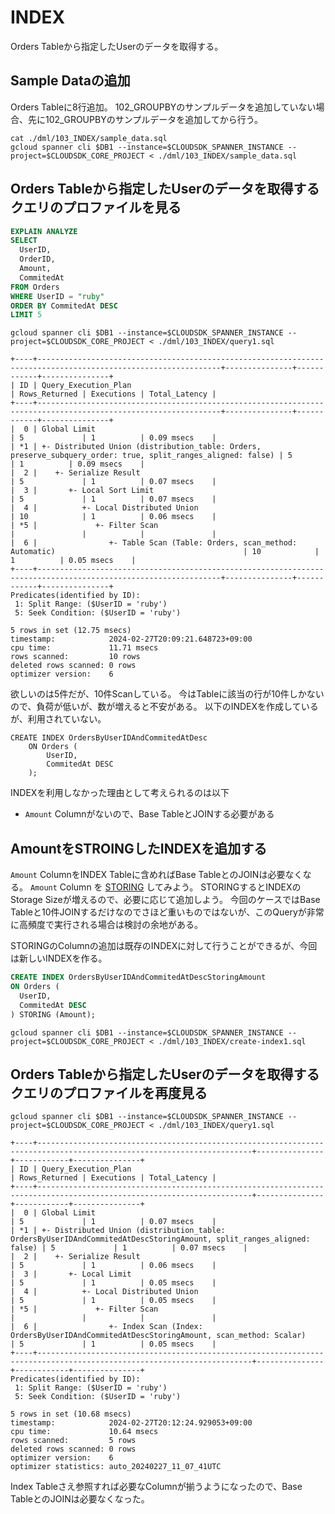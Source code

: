 # INDEX

Orders Tableから指定したUserのデータを取得する。

## Sample Dataの追加

Orders Tableに8行追加。
102_GROUPBYのサンプルデータを追加していない場合、先に102_GROUPBYのサンプルデータを追加してから行う。


```
cat ./dml/103_INDEX/sample_data.sql
gcloud spanner cli $DB1 --instance=$CLOUDSDK_SPANNER_INSTANCE --project=$CLOUDSDK_CORE_PROJECT < ./dml/103_INDEX/sample_data.sql
```

## Orders Tableから指定したUserのデータを取得するクエリのプロファイルを見る

``` query1.sql
EXPLAIN ANALYZE
SELECT
  UserID,
  OrderID,
  Amount,
  CommitedAt
FROM Orders
WHERE UserID = "ruby"
ORDER BY CommitedAt DESC
LIMIT 5
```

```
gcloud spanner cli $DB1 --instance=$CLOUDSDK_SPANNER_INSTANCE --project=$CLOUDSDK_CORE_PROJECT < ./dml/103_INDEX/query1.sql
```

```
+----+---------------------------------------------------------------------------------------------------------------+---------------+------------+---------------+
| ID | Query_Execution_Plan                                                                                          | Rows_Returned | Executions | Total_Latency |
+----+---------------------------------------------------------------------------------------------------------------+---------------+------------+---------------+
|  0 | Global Limit                                                                                                  | 5             | 1          | 0.09 msecs    |
| *1 | +- Distributed Union (distribution_table: Orders, preserve_subquery_order: true, split_ranges_aligned: false) | 5             | 1          | 0.09 msecs    |
|  2 |    +- Serialize Result                                                                                        | 5             | 1          | 0.07 msecs    |
|  3 |       +- Local Sort Limit                                                                                     | 5             | 1          | 0.07 msecs    |
|  4 |          +- Local Distributed Union                                                                           | 10            | 1          | 0.06 msecs    |
| *5 |             +- Filter Scan                                                                                    |               |            |               |
|  6 |                +- Table Scan (Table: Orders, scan_method: Automatic)                                          | 10            | 1          | 0.05 msecs    |
+----+---------------------------------------------------------------------------------------------------------------+---------------+------------+---------------+
Predicates(identified by ID):
 1: Split Range: ($UserID = 'ruby')
 5: Seek Condition: ($UserID = 'ruby')

5 rows in set (12.75 msecs)
timestamp:            2024-02-27T20:09:21.648723+09:00
cpu time:             11.71 msecs
rows scanned:         10 rows
deleted rows scanned: 0 rows
optimizer version:    6
```

欲しいのは5件だが、10件Scanしている。
今はTableに該当の行が10件しかないので、負荷が低いが、数が増えると不安がある。
以下のINDEXを作成しているが、利用されていない。

```
CREATE INDEX OrdersByUserIDAndCommitedAtDesc
    ON Orders (
        UserID,
        CommitedAt DESC
    );
```

INDEXを利用しなかった理由として考えられるのは以下

* `Amount` Columnがないので、Base TableとJOINする必要がある

## AmountをSTROINGしたINDEXを追加する

`Amount` ColumnをINDEX Tableに含めればBase TableとのJOINは必要なくなる。
`Amount` Column を [STORING](https://cloud.google.com/spanner/docs/secondary-indexes#storing-clause) してみよう。
STORINGするとINDEXのStorage Sizeが増えるので、必要に応じて追加しよう。
今回のケースではBase Tableと10件JOINするだけなのでさほど重いものではないが、このQueryが非常に高頻度で実行される場合は検討の余地がある。

STORINGのColumnの追加は既存のINDEXに対して行うことができるが、今回は新しいINDEXを作る。

``` create-index1.sql
CREATE INDEX OrdersByUserIDAndCommitedAtDescStoringAmount
ON Orders (
  UserID,
  CommitedAt DESC
) STORING (Amount);
```

```
gcloud spanner cli $DB1 --instance=$CLOUDSDK_SPANNER_INSTANCE --project=$CLOUDSDK_CORE_PROJECT < ./dml/103_INDEX/create-index1.sql
```

## Orders Tableから指定したUserのデータを取得するクエリのプロファイルを再度見る

```
gcloud spanner cli $DB1 --instance=$CLOUDSDK_SPANNER_INSTANCE --project=$CLOUDSDK_CORE_PROJECT < ./dml/103_INDEX/query1.sql
```

```
+----+----------------------------------------------------------------------------------------------------------------------+---------------+------------+---------------+
| ID | Query_Execution_Plan                                                                                                 | Rows_Returned | Executions | Total_Latency |
+----+----------------------------------------------------------------------------------------------------------------------+---------------+------------+---------------+
|  0 | Global Limit                                                                                                         | 5             | 1          | 0.07 msecs    |
| *1 | +- Distributed Union (distribution_table: OrdersByUserIDAndCommitedAtDescStoringAmount, split_ranges_aligned: false) | 5             | 1          | 0.07 msecs    |
|  2 |    +- Serialize Result                                                                                               | 5             | 1          | 0.06 msecs    |
|  3 |       +- Local Limit                                                                                                 | 5             | 1          | 0.05 msecs    |
|  4 |          +- Local Distributed Union                                                                                  | 5             | 1          | 0.05 msecs    |
| *5 |             +- Filter Scan                                                                                           |               |            |               |
|  6 |                +- Index Scan (Index: OrdersByUserIDAndCommitedAtDescStoringAmount, scan_method: Scalar)              | 5             | 1          | 0.05 msecs    |
+----+----------------------------------------------------------------------------------------------------------------------+---------------+------------+---------------+
Predicates(identified by ID):
 1: Split Range: ($UserID = 'ruby')
 5: Seek Condition: ($UserID = 'ruby')

5 rows in set (10.68 msecs)
timestamp:            2024-02-27T20:12:24.929053+09:00
cpu time:             10.64 msecs
rows scanned:         5 rows
deleted rows scanned: 0 rows
optimizer version:    6
optimizer statistics: auto_20240227_11_07_41UTC
```

Index Tableさえ参照すれば必要なColumnが揃うようになったので、Base TableとのJOINは必要なくなった。
